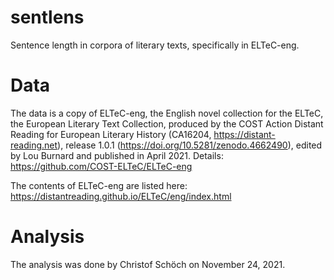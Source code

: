 # sentlens

Sentence length in corpora of literary texts, specifically in ELTeC-eng.  

# Data 

The data is a copy of ELTeC-eng, the English novel collection for the ELTeC, the European Literary Text Collection, produced by the COST Action Distant Reading for European Literary History (CA16204, https://distant-reading.net), release 1.0.1 (https://doi.org/10.5281/zenodo.4662490), edited by Lou Burnard and published in April 2021. Details: https://github.com/COST-ELTeC/ELTeC-eng

The contents of ELTeC-eng are listed here: https://distantreading.github.io/ELTeC/eng/index.html

# Analysis

The analysis was done by Christof Schöch on November 24, 2021. 
